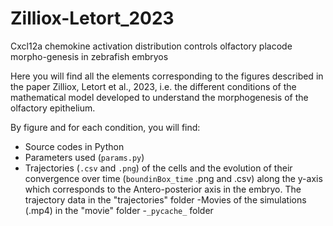 # Zilliox-Letort_2023
Cxcl12a chemokine activation distribution controls olfactory placode morpho-genesis in zebrafish embryos

Here you will find all the elements corresponding to the figures described in the paper Zilliox, Letort et al., 2023, i.e. the different conditions of the mathematical model developed to understand the morphogenesis of the olfactory epithelium.

By figure and for each condition, you will find:
- Source codes in Python 
- Parameters used (`params.py`)
- Trajectories (`.csv` and `.png`) of the cells and the evolution of their convergence over time (`boundinBox_time` .png and .csv) along the y-axis which corresponds to the Antero-posterior axis in the embryo. The trajectory data in the "trajectories" folder
-Movies of the simulations (.mp4) in the "movie" folder
-`_pycache_` folder  
